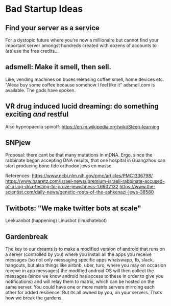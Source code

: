 # Bad Startup Ideas

## Find your server as a service
For a dystopic future where you're now a millionaire but cannot find your important server amongst hundreds created with dozens of accounts to (ab)use the free credits...

## adsmell: Make it smell, then sell.
Like, vending machines on buses releasing coffee smell,  home devices etc. "Alexa buy some coffee because somehow I feel like it"
adsmell.com is available. The gods have spoken.


## VR drug induced lucid dreaming: do something exciting *and* restful
Also hypnopaedia spinoff: https://en.m.wikipedia.org/wiki/Sleep-learning

## SNPjew
Proposal: there cant be that many mutations in mDNA. Ergo, since the rabbinate began accepting DNA results, that one hospital in Guangzhou can start producing bone fide orthodox jews en masse.

References:
https://www.ncbi.nlm.nih.gov/pmc/articles/PMC1336798/
https://www.haaretz.com/israel-news/.premium-israeli-rabbinate-accused-of-using-dna-testing-to-prove-jewishness-1.6902132
https://www.the-scientist.com/daily-news/genetic-roots-of-the-ashkenazi-jews-38580

## Twitbots: "We make twitter bots at scale"
Leekuanbot (happening)
Linusbot (linuxhatebot)

## Gardenbreak
The key to our dreams is to make a modified version of android that runs on a server (controlled by you) where you install all the apps you receive messages (so not only messaging specific apps whatswapp, fb, slack, hangouts, but also things like airbnb, uber, turo, where you may on occasion receive in app messages) the modified android OS will then collect the messages (since we know android has access to these in order to give you notifications) and will relay them to matrix, which can be hosted on the same server. You could have one or more matrix servers mirroing each other for added resilience. But its all owned by you, on your servers. Thats how we break the gardens.
